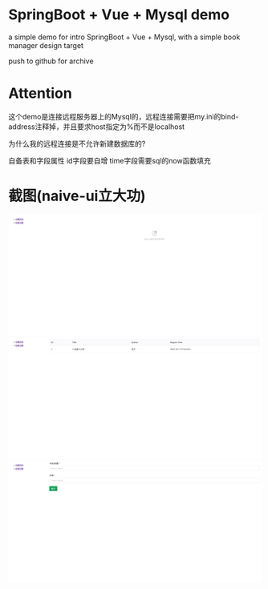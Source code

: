 # SpringBoot + Vue + Mysql demo

a simple demo for intro SpringBoot + Vue + Mysql, with a simple book manager design target  

push to github for archive  

# Attention

这个demo是连接远程服务器上的Mysql的，远程连接需要把my.ini的bind-address注释掉，并且要求host指定为%而不是localhost  

为什么我的远程连接是不允许新建数据库的?  

自备表和字段属性  id字段要自增 time字段需要sql的now函数填充

# 截图(naive-ui立大功)

![main](./scst/3.png)
![](./scst/1.png)
![](./scst/2.png)

